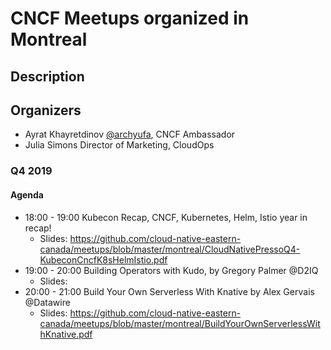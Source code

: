 # CNCF Meetups organized in Montreal

## Description

## Organizers
- Ayrat Khayretdinov [@archyufa](https://twitter.com/archyufa), CNCF Ambassador
- Julia Simons Director of Marketing, CloudOps

### Q4 2019

#### Agenda
- 18:00 - 19:00 Kubecon Recap, CNCF, Kubernetes, Helm, Istio year in recap!
  - Slides: https://github.com/cloud-native-eastern-canada/meetups/blob/master/montreal/CloudNativePressoQ4-KubeconCncfK8sHelmIstio.pdf
- 19:00 - 20:00 Building Operators with Kudo, by Gregory Palmer @D2IQ
  - Slides: 
- 20:00 - 21:00 Build Your Own Serverless With Knative by Alex Gervais @Datawire
  - Slides: https://github.com/cloud-native-eastern-canada/meetups/blob/master/montreal/BuildYourOwnServerlessWithKnative.pdf

